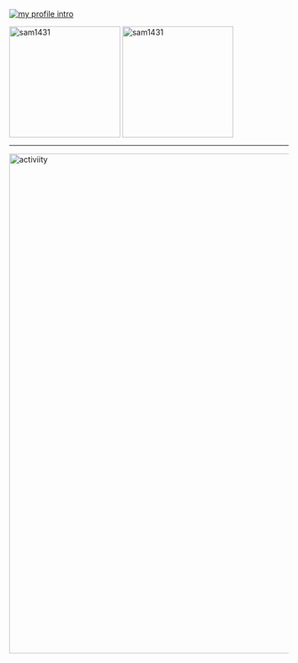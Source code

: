 <div align="left">
      <a href="https://github.com/Sam1431"
        ><img
            src="https://github.com/Sam1431/Sam1431/blob/master/profile.jpg"
            alt="my profile intro"
    /></a>
</div>

<p><img align="center" src="https://github-readme-stats.vercel.app/api/top-langs?username=sam1431&langs_count=10&exclude_repo=friday-night-faxxin&show_icons=true&layout=compact&bg_color=FFB86C&text_color=1d2026&icon_color=C3A6E6&title_color=1d2026" alt="sam1431" height="200px"/>
<img align="center" src="https://github-readme-stats.vercel.app/api?username=sam1431&show_icons=true&locale=en&layout=compact&bg_color=FFB86C&text_color=1d2026&icon_color=C3A6E6&title_color=1d2026" alt="sam1431" height="200px"/>

<hr>

<p><img align="center" src="https://activity-graph.herokuapp.com/graph?username=sam1431&bg_color=FFB86C&color=1d2026&line=484F5C&point=1d2026" alt="activiity" width=900 /></p></a>
